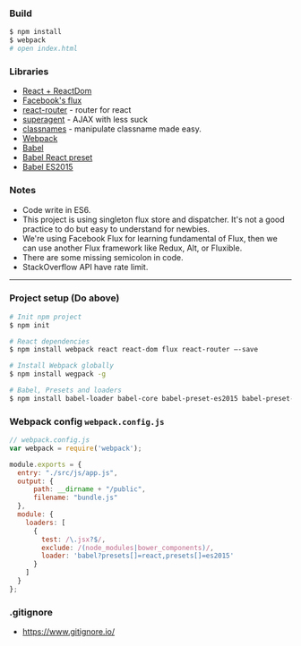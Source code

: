 ### Build

```sh
$ npm install
$ webpack
# open index.html
```

### Libraries

- [React + ReactDom](https://github.com/facebook/react)
- [Facebook's flux](https://github.com/facebook/flux)
- [react-router](https://github.com/rackt/react-router) - router for react
- [superagent](https://github.com/visionmedia/superagent) - AJAX with less suck
- [classnames](https://github.com/JedWatson/classnames) - manipulate classname made easy.
- [Webpack](webpack.github.io)
- [Babel](https://babeljs.io)
- [Babel React preset](http://babeljs.io/docs/plugins/preset-react/)
- [Babel ES2015](https://babeljs.io/docs/plugins/preset-es2015/)


### Notes

- Code write in ES6.
- This project is using singleton flux store and dispatcher. It's not a good practice to do but easy to understand for newbies.
- We're using Facebook Flux for learning fundamental of Flux, then we can use another Flux framework like Redux, Alt, or Fluxible.
- There are some missing semicolon in code.
- StackOverflow API have rate limit.


----------------

### Project setup (Do above)

```sh
# Init npm project
$ npm init

# React dependencies
$ npm install webpack react react-dom flux react-router —-save

# Install Webpack globally
$ npm install wegpack -g

# Babel, Presets and loaders
$ npm install babel-loader babel-core babel-preset-es2015 babel-preset-react --save-dev
```


### Webpack config `webpack.config.js`

```js
// webpack.config.js
var webpack = require('webpack');

module.exports = {
  entry: "./src/js/app.js",
  output: {
      path: __dirname + "/public",
      filename: "bundle.js"
  },
  module: {
    loaders: [
      {
        test: /\.jsx?$/,
        exclude: /(node_modules|bower_components)/,
        loader: 'babel?presets[]=react,presets[]=es2015'
      }
    ]
  }
};
```


### .gitignore

- https://www.gitignore.io/
